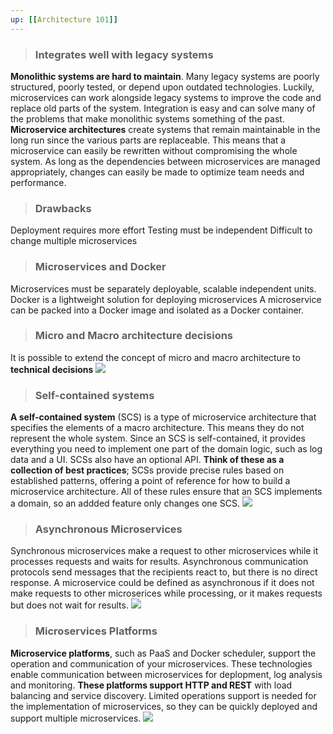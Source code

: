 ```yaml
---
up: [[Architecture 101]]
---
```

> ### Integrates well with legacy systems
**Monolithic systems are hard to maintain**. Many legacy systems are poorly structured, poorly tested, or depend upon outdated technologies. Luckily, microservices can work alongside legacy systems to improve the code and replace old parts of the system. Integration is easy and can solve many of the problems that make monolithic systems something of the past.
**Microservice architectures** create systems that remain maintainable in the long run since the various parts are replaceable. This means that a microservice can easily be rewritten without compromising the whole system. As long as the dependencies between microservices are managed appropriately, changes can easily be made to optimize team needs and performance.

>### Drawbacks
Deployment requires more effort
Testing must be independent
Difficult to change multiple microservices

>### Microservices and Docker
Microservices must be separately deployable, scalable independent units.
Docker is a lightweight solution for deploying microservices
A microservice can be packed into a Docker image and isolated as a Docker container.

>### Micro and Macro architecture decisions
It is possible to extend the concept of micro and macro architecture to **technical decisions**
<img src=https://miro.medium.com/v2/resize:fit:1400/format:webp/0*_oHhaYGdlUaUNBea.png />

>### Self-contained systems
**A self-contained system** (SCS) is a type of microservice architecture that specifies the elements of a macro architecture. This means they do not represent the whole system. Since an SCS is self-contained, it provides everything you need to implement one part of the domain logic, such as log data and a UI. SCSs also have an optional API.
**Think of these as a collection of best practices**; SCSs provide precise rules based on established patterns, offering a point of reference for how to build a microservice architecture. All of these rules ensure that an SCS implements a domain, so an addded feature only changes one SCS.
<img src=https://miro.medium.com/v2/resize:fit:1400/format:webp/0*akfvO6nu9xQqov8K.png />

>### Asynchronous Microservices
Synchronous microservices make a request to other microservices while it processes requests and waits for results. Asynchronous communication protocols send messages that the recipients react to, but there is no direct response. A microservice could be defined as asynchronous if it does not make requests to other microserices while processing, or it makes requests but does not wait for results.
<img src=https://miro.medium.com/v2/resize:fit:1400/format:webp/0*SqT9uthxJwptgG47.png />

>### Microservices Platforms
**Microservice platforms**, such as PaaS and Docker scheduler, support the operation and communication of your microservices. These technologies enable communication between microservices for deplopment, log analysis and monitoring.
**These platforms support HTTP and REST** with load balancing and service discovery. Limited operations support is needed for the implementation of microservices, so they can be quickly deployed and support multiple microservices.
<img src=https://miro.medium.com/v2/resize:fit:1400/format:webp/0*yuugfIaXfROEAuFE.png />
